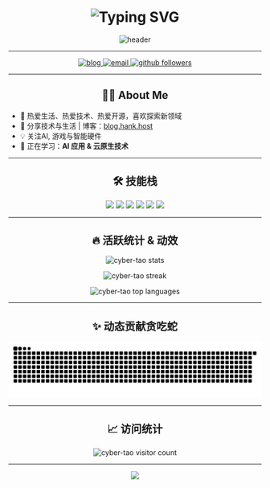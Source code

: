 <!-- 动态标题 -->
<h1 align="center">
  <img src="https://readme-typing-svg.demolab.com?font=Fira+Code&weight=800&size=40&pause=1000&color=00FFD0&center=true&vCenter=true&width=650&lines=Hi!+I+am+Hank;欢迎来到我的赛博陶园!;Code+is+my+art.+" alt="Typing SVG" />
</h1>

<p align="center">
  <img src="https://capsule-render.vercel.app/api?type=waving&color=0:00FFD0,100:00B4FF&height=200&section=header&text=cyber-tao&fontSize=60&fontColor=181818" alt="header" />
</p>

---

<p align="center">
  <a href="https://blog.hank.host" target="_blank">
    <img src="https://img.shields.io/badge/Blog-hank.host-00FFD0?style=for-the-badge&logo=wordpress&logoColor=white" alt="blog"/>
  </a>
  <a href="mailto:hank@hank.host">
    <img src="https://img.shields.io/badge/Email-Contact-00B4FF?style=for-the-badge&logo=gmail&logoColor=white" alt="email"/>
  </a>
  <a href="https://github.com/cyber-tao">
    <img src="https://img.shields.io/github/followers/cyber-tao?label=Follow&style=for-the-badge&color=00FFD0&logo=github" alt="github followers"/>
  </a>
</p>

---

<h2 align="center">👨‍💻 About Me</h2>

- 🚀 热爱生活、热爱技术、热爱开源，喜欢探索新领域
- 📝 分享技术与生活 | 博客：[blog.hank.host](https://blog.hank.host)
- 💡 关注AI, 游戏与智能硬件
- 🌱 正在学习：**AI 应用 & 云原生技术**

---

<h2 align="center">🛠️ 技能栈</h2>

<p align="center">
  <img src="https://img.shields.io/badge/Python-00FFD0?style=for-the-badge&logo=python&logoColor=181818"/>
  <img src="https://img.shields.io/badge/JavaScript-00B4FF?style=for-the-badge&logo=javascript&logoColor=181818"/>
  <img src="https://img.shields.io/badge/React-00FFD0?style=for-the-badge&logo=react&logoColor=181818"/>
  <img src="https://img.shields.io/badge/Docker-00B4FF?style=for-the-badge&logo=docker&logoColor=181818"/>
  <img src="https://img.shields.io/badge/Linux-00FFD0?style=for-the-badge&logo=linux&logoColor=181818"/>
  <img src="https://img.shields.io/badge/AI-00B4FF?style=for-the-badge&logo=openai&logoColor=181818"/>
</p>

---

<h2 align="center">🔥 活跃统计 & 动效</h2>

<p align="center">
  <img src="https://github-readme-stats.vercel.app/api?username=cyber-tao&show_icons=true&theme=react&bg_color=181818&title_color=00FFD0&icon_color=00B4FF&text_color=FFFFFF" alt="cyber-tao stats" />
</p>

<p align="center">
  <img src="https://github-readme-streak-stats.herokuapp.com/?user=cyber-tao&theme=react&background=181818&ring=00FFD0&fire=00FFD0&currStreakNum=00FFD0" alt="cyber-tao streak" />
</p>

<p align="center">
  <img src="https://github-readme-stats.vercel.app/api/top-langs/?username=cyber-tao&layout=compact&theme=react&bg_color=181818&title_color=00FFD0&text_color=FFFFFF&hide_border=true" alt="cyber-tao top languages" />
</p>

---

<h2 align="center">✨ 动态贡献贪吃蛇</h2>

<picture>
  <source media="(prefers-color-scheme: dark)" srcset="https://raw.githubusercontent.com/cyber-tao/cyber-tao/output/github-contribution-grid-snake-dark.svg">
  <source media="(prefers-color-scheme: light)" srcset="https://raw.githubusercontent.com/cyber-tao/cyber-tao/output/github-contribution-grid-snake.svg">
  <img alt="github contribution grid snake animation" src="https://raw.githubusercontent.com/cyber-tao/cyber-tao/output/github-contribution-grid-snake.svg">
</picture>

---

<h2 align="center">📈 访问统计</h2>

<p align="center">
  <img src="https://komarev.com/ghpvc/?username=cyber-tao&style=for-the-badge&color=00FFD0" alt="cyber-tao visitor count"/>
</p>

---

<p align="center">
  <img src="https://capsule-render.vercel.app/api?type=waving&color=0:00FFD0,100:00B4FF&height=120&section=footer"/>
</p>
